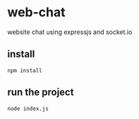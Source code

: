 # web-chat
website chat using expressjs and socket.io


## install

```
npm install
```

## run the project

```
node index.js
```
